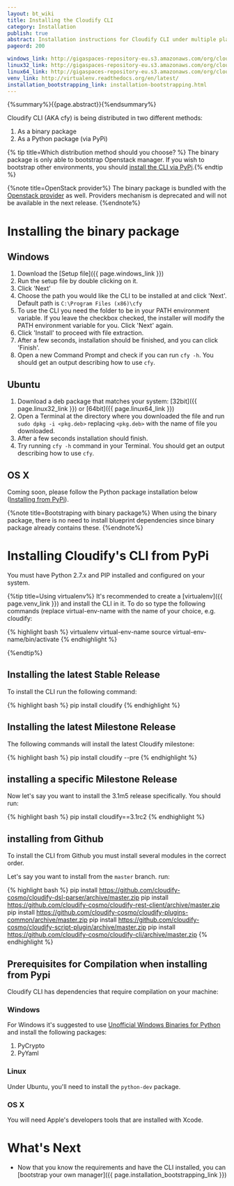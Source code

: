 ```yaml
---
layout: bt_wiki
title: Installing the Cloudify CLI
category: Installation
publish: true
abstract: Installation instructions for Cloudify CLI under multiple platforms
pageord: 200

windows_link: http://gigaspaces-repository-eu.s3.amazonaws.com/org/cloudify3/3.1.0/rc2-RELEASE/cloudify-windows-cli_3.1.0-rc2-b84.exe
linux32_link: http://gigaspaces-repository-eu.s3.amazonaws.com/org/cloudify3/3.1.0/rc2-RELEASE/cloudify-linux32-cli_3.1.0-rc2-b84_i386.deb
linux64_link: http://gigaspaces-repository-eu.s3.amazonaws.com/org/cloudify3/3.1.0/rc2-RELEASE/cloudify-linux64-cli_3.1.0-rc2-b84_amd64.deb
venv_link: http://virtualenv.readthedocs.org/en/latest/
installation_bootstrapping_link: installation-bootstrapping.html
---
```

{%summary%}{{page.abstract}}{%endsummary%}

Cloudify CLI (AKA cfy) is being distributed in two different methods:

1. As a binary package
1. As a Python package (via PyPi)

{% tip title=Which distribution method should you choose? %}
The binary package is only able to bootstrap Openstack manager. If you wish to bootstrap other environments,
you should [install the CLI via PyPi](#installing-from-pypi).{% endtip %}

{%note title=OpenStack provider%}
The binary package is bundled with the [Openstack provider](https://github.com/cloudify-cosmo/cloudify-openstack-provider) as well. Providers mechanism is deprecated and will not be available in the next release.
{%endnote%}

# Installing the binary package

## Windows

1. Download the [Setup file]({{ page.windows_link }})
1. Run the setup file by double clicking on it.
1. Click 'Next'
1. Choose the path you would like the CLI to be installed at and click 'Next'.
Default path is `C:\Program Files (x86)\cfy`
1. To use the CLI you need the folder to be in your PATH environment variable. If
you leave the checkbox checked, the installer will modify the PATH environment
variable for you. Click 'Next' again.
1. Click 'Install' to proceed with file extraction.
1. After a few seconds, installation should be finished, and you can click 'Finish'.
1. Open a new Command Prompt and check if you can run `cfy -h`. You should get
an output describing how to use `cfy`.

## Ubuntu

1. Download a deb package that matches your system:
[32bit]({{ page.linux32_link }}) or
[64bit]({{ page.linux64_link }})
1. Open a Terminal at the directory where you downloaded the file and run
`sudo dpkg -i <pkg.deb>` replacing `<pkg.deb>` with the name of file you downloaded.
1. After a few seconds installation should finish.
1. Try running `cfy -h` command in your Terminal. You should get an output
describing how to use `cfy`.

## OS X

Coming soon, please follow the Python package installation below ([Installing from PyPi](#installing-from-pypi)).

{%note title=Bootstraping with binary package%}
When using the binary package, there is no need to install blueprint dependencies since binary package already contains these.
{%endnote%}

# Installing Cloudify's CLI from PyPi

You must have Python 2.7.x and PIP installed and configured on your system.

{%tip title=Using virtualenv%}
It's recommended to create a [virtualenv]({{ page.venv_link }}) and install the CLI in it. To do so type the following commands (replace virtual-env-name with the name of your choice, e.g. cloudify:

{% highlight bash %}
virtualenv virtual-env-name
source virtual-env-name/bin/activate
{% endhighlight %}

{%endtip%}

## Installing the latest Stable Release
To install the CLI run the following command:

{% highlight bash %}
pip install cloudify
{% endhighlight %}

## Installing the latest Milestone Release
The following commands will install the latest Cloudify milestone:

{% highlight bash %}
pip install cloudify --pre
{% endhighlight %}

## installing a specific Milestone Release
Now let's say you want to install the 3.1m5 release specifically. You should run:

{% highlight bash %}
pip install cloudify==3.1rc2
{% endhighlight %}

## installing from Github
To install the CLI from Github you must install several modules in the correct order.

Let's say you want to install from the `master` branch. run:

{% highlight bash %}
pip install https://github.com/cloudify-cosmo/cloudify-dsl-parser/archive/master.zip
pip install https://github.com/cloudify-cosmo/cloudify-rest-client/archive/master.zip
pip install https://github.com/cloudify-cosmo/cloudify-plugins-common/archive/master.zip
pip install https://github.com/cloudify-cosmo/cloudify-script-plugin/archive/master.zip
pip install https://github.com/cloudify-cosmo/cloudify-cli/archive/master.zip
{% endhighlight %}

## Prerequisites for Compilation when installing from Pypi
Cloudify CLI has dependencies that require compilation on your machine:

### Windows
For Windows it's suggested to use [Unofficial Windows Binaries for Python](http://www.lfd.uci.edu/~gohlke/pythonlibs)
and install the following packages:

1. PyCrypto
2. PyYaml

### Linux
Under Ubuntu, you'll need to install the `python-dev` package.

### OS X
You will need Apple's developers tools that are installed with Xcode.

# What's Next
* Now that you know the requirements and have the CLI installed, you can [bootstrap your own manager]({{ page.installation_bootstrapping_link }})

